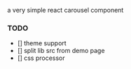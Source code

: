 a very simple react carousel component

### TODO
- [] theme support
- [] split lib src from demo page
- [] css processor